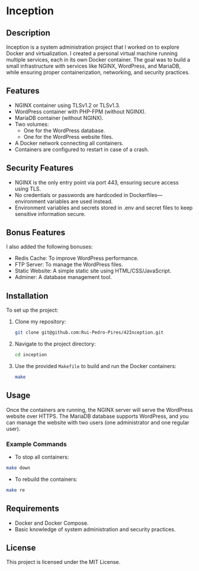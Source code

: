 # Inception

## Description

Inception is a system administration project that I worked on to explore Docker and virtualization. I created a personal virtual machine running multiple services, each in its own Docker container. The goal was to build a small infrastructure with services like NGINX, WordPress, and MariaDB, while ensuring proper containerization, networking, and security practices.

## Features

- NGINX container using TLSv1.2 or TLSv1.3.
- WordPress container with PHP-FPM (without NGINX).
- MariaDB container (without NGINX).
- Two volumes:
    - One for the WordPress database.
    - One for the WordPress website files.
- A Docker network connecting all containers.
- Containers are configured to restart in case of a crash.

## Security Features

- NGINX is the only entry point via port 443, ensuring secure access using TLS.
- No credentials or passwords are hardcoded in Dockerfiles—environment variables are used instead.
- Environment variables and secrets stored in .env and secret files to keep sensitive information secure.

## Bonus Features

I also added the following bonuses:

- Redis Cache: To improve WordPress performance.
- FTP Server: To manage the WordPress files.
- Static Website: A simple static site using HTML/CSS/JavaScript.
- Adminer: A database management tool.

## Installation

To set up the project:

1. Clone my repository:
   ```bash
   git clone git@github.com:Rui-Pedro-Pires/42Inception.git
   ```
2. Navigate to the project directory:
   ```bash
   cd inception
   ```
3. Use the provided `Makefile` to build and run the Docker containers:
   ```bash
   make
   ```

## Usage

Once the containers are running, the NGINX server will serve the WordPress website over HTTPS. The MariaDB database supports WordPress, and you can manage the website with two users (one administrator and one regular user).

### Example Commands

- To stop all containers:
```bash
make down
```

- To rebuild the containers:
```bash
make re
```

## Requirements

- Docker and Docker Compose.
- Basic knowledge of system administration and security practices.

## License

This project is licensed under the MIT License.
